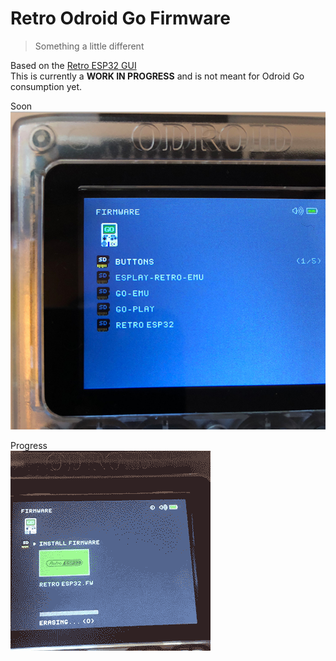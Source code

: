# Retro Odroid Go Firmware
> Something a little different

Based on the [Retro ESP32 GUI](https://github.com/retro-esp32/RetroESP32)<br/>
This is currently a **WORK IN PROGRESS** and is not meant for Odroid Go consumption yet.

Soon<br/>
![Teaser](Assets/teaser.jpg)

Progress<br/>
![Teaser](Assets/teaser.gif)